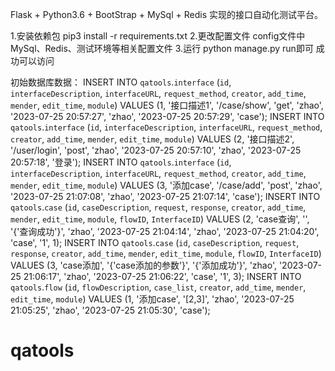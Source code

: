 Flask + Python3.6 + BootStrap + MySql + Redis 实现的接口自动化测试平台。

1.安装依赖包
    pip3 install -r requirements.txt
2.更改配置文件
    config文件中MySql、Redis、测试环境等相关配置文件
3.运行
    python manage.py run即可 成功可以访问



初始数据库数据：
INSERT INTO `qatools`.`interface` (`id`, `interfaceDescription`, `interfaceURL`, `request_method`, `creator`, `add_time`, `mender`, `edit_time`, `module`) VALUES (1, '接口描述1', '/case/show', 'get', 'zhao', '2023-07-25 20:57:27', 'zhao', '2023-07-25 20:57:29', 'case');
INSERT INTO `qatools`.`interface` (`id`, `interfaceDescription`, `interfaceURL`, `request_method`, `creator`, `add_time`, `mender`, `edit_time`, `module`) VALUES (2, '接口描述2', '/user/login', 'post', 'zhao', '2023-07-25 20:57:10', 'zhao', '2023-07-25 20:57:18', '登录');
INSERT INTO `qatools`.`interface` (`id`, `interfaceDescription`, `interfaceURL`, `request_method`, `creator`, `add_time`, `mender`, `edit_time`, `module`) VALUES (3, '添加case', '/case/add', 'post', 'zhao', '2023-07-25 21:07:08', 'zhao', '2023-07-25 21:07:14', 'case');
INSERT INTO `qatools`.`case` (`id`, `caseDescription`, `request`, `response`, `creator`, `add_time`, `mender`, `edit_time`, `module`, `flowID`, `InterfaceID`) VALUES (2, 'case查询', '', '{\'查询成功\'}', 'zhao', '2023-07-25 21:04:14', 'zhao', '2023-07-25 21:04:20', 'case', '1', 1);
INSERT INTO `qatools`.`case` (`id`, `caseDescription`, `request`, `response`, `creator`, `add_time`, `mender`, `edit_time`, `module`, `flowID`, `InterfaceID`) VALUES (3, 'case添加', '{\'case添加的参数\'}', '{\'添加成功\'}', 'zhao', '2023-07-25 21:06:17', 'zhao', '2023-07-25 21:06:22', 'case', '1', 3);
INSERT INTO `qatools`.`flow` (`id`, `flowDescription`, `case_list`, `creator`, `add_time`, `mender`, `edit_time`, `module`) VALUES (1, '添加case', '[2,3]', 'zhao', '2023-07-25 21:05:25', 'zhao', '2023-07-25 21:05:30', 'case');









# qatools

